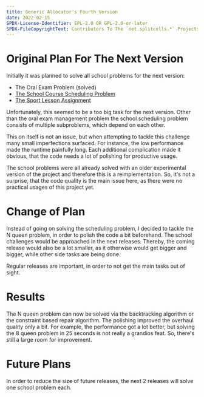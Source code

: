 ```yaml
---
title: Generic Allocator's Fourth Version
date: 2022-02-15
SPDX-License-Identifier: EPL-2.0 OR GPL-2.0-or-later
SPDX-FileCopyrightText: Contributors To The `net.splitcells.*` Projects
---
```

# Original Plan For The Next Version
Initially it was planned to solve all school problems for the next version:
* The Oral Exam Problem (solved)
* [The School Course Scheduling Problem](https://github.com/www-splitcells-net/net.splitcells.network/issues/8)
* [The Sport Lesson Assignment](https://github.com/www-splitcells-net/net.splitcells.network/issues/9)

Unfortunately, this seemed to be a too big task for the next version.
Other than the oral exam management problem the school scheduling problem
consists of multiple subproblems,
which depend on each other.

This on itself is not an issue,
but when attempting to tackle this challenge many small imperfections surfaced.
For instance, the low performance made the runtime painfully long.
Each additional complication made it obvious,
that the code needs a lot of polishing for productive usage.

The school problems were all already solved with an older experimental version of
the project and therefore this is a reimplementation.
So, it's not a surprise,
that the code quality is the main issue here,
as there were no practical usages of this project yet.
# Change of Plan
Instead of going on solving the scheduling problem,
I decided to tackle the N queen problem,
in order to polish the code a bit beforehand.
The school challenges would be approached in the next releases.
Thereby, the coming release would also be a lot smaller,
as it otherwise would get bigger and bigger,
while other side tasks are being done.

Regular releases are important,
in order to not get the main tasks out of sight.
# Results
The N queen problem can now be solved via the backtracking algorithm or the
constraint based repair algorithm.
The polishing improved the overhaul quality only a bit.
For example, the performance got a lot better,
but solving the 8 queen problem in 25 seconds is not really a grandios feat.
So, there's still a large room for improvement.
# Future Plans
In order to reduce the size of future releases,
the next 2 releases will solve one school problem each.